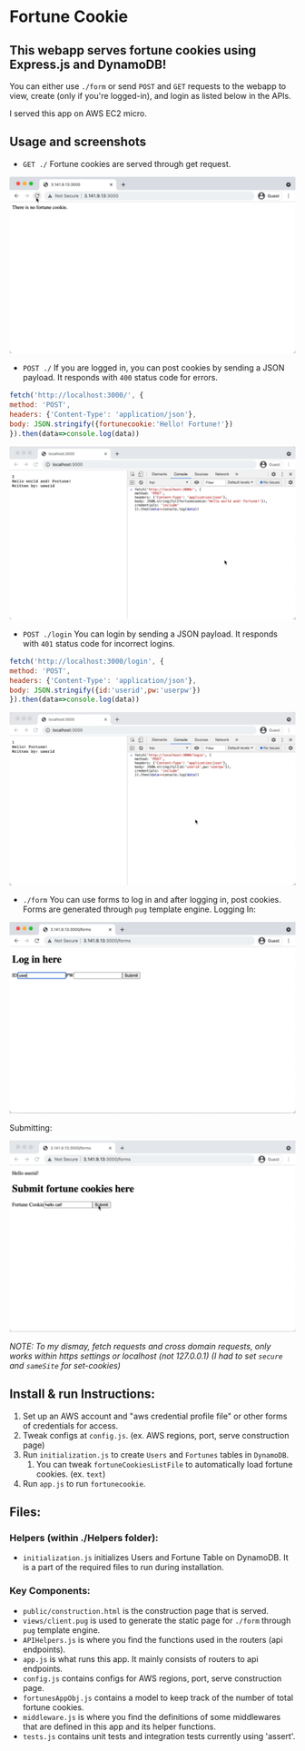 # Fortune Cookie
## This webapp serves fortune cookies using Express.js and DynamoDB!

You can either use `./form` or send `POST` and `GET` requests to the webapp to view, create (only if you're logged-in), and login as listed below in the APIs.

I served this app on AWS EC2 micro.

## Usage and screenshots
* `GET ./`
Fortune cookies are served through get request.

![Fortune Cookies being served](./public/images/getimage.gif?raw=true)

* `POST ./`
If you are logged in, you can post cookies by sending a JSON payload. It responds with `400` status code for errors.
```javascript
fetch('http://localhost:3000/', {
method: 'POST',
headers: {'Content-Type': 'application/json'},
body: JSON.stringify({fortunecookie:'Hello! Fortune!'})
}).then(data=>console.log(data))
```

![POST request to post a fortune cookie](./public/images/jsonadd.gif?raw=true)

* `POST ./login`
You can login by sending a JSON payload. It responds with `401` status code for incorrect logins.
```javascript
fetch('http://localhost:3000/login', {
method: 'POST',
headers: {'Content-Type': 'application/json'},
body: JSON.stringify({id:'userid',pw:'userpw'})
}).then(data=>console.log(data))
```

![POST request to logging in](./public/images/jsonloginfail.gif?raw=true)

* `./form`
You can use forms to log in and after logging in, post cookies. Forms are generated through `pug` template engine. 
Logging In:

![Logging in through form](./public/images/loginform.gif?raw=true)

Submitting:

![Submitting a fortune cookie through form](./public/images/submitform.gif?raw=true)

*NOTE: To my dismay, fetch requests and cross domain requests, only works within https settings or localhost (not 127.0.0.1) (I had to set `secure` and `sameSite` for set-cookies)*

## Install & run Instructions:
1. Set up an AWS account and "aws credential profile file" or other forms of credentials for access.
1. Tweak configs at `config.js`. (ex. AWS regions, port, serve construction page)
1. Run `initialization.js` to create `Users` and `Fortunes` tables in `DynamoDB`.
    1. You can tweak `fortuneCookiesListFile` to automatically load fortune cookies. (ex. `text`)
1. Run `app.js` to run `fortunecookie`.

## Files:

### Helpers (within ./Helpers folder):
* `initialization.js` initializes Users and Fortune Table on DynamoDB. It is a part of the required files to run during installation.

### Key Components:
* `public/construction.html` is the construction page that is served.
* `views/client.pug` is used to generate the static page for `./form` through `pug` template engine.
* `APIHelpers.js` is where you find the functions used in the routers (api endpoints).
* `app.js` is what runs this app. It mainly consists of routers to api endpoints.
* `config.js` contains configs for AWS regions, port, serve construction page.
* `fortunesAppObj.js` contains a model to keep track of the number of total fortune cookies.
* `middleware.js` is where you find the definitions of some middlewares that are defined in this app and its helper functions.
* `tests.js` contains unit tests and integration tests currently using 'assert'.